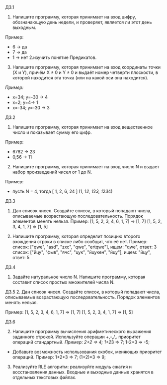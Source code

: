 ДЗ.1
1. Напишите программу, которая принимает на вход цифру, обозначающую день недели, и проверяет, является ли этот день выходным.

Пример:

- 6 -> да
- 7 -> да
- 1 -> нет
2.изучить понятие Предикатов.
3. Напишите программу, которая принимает на вход координаты точки (X и Y), причём X ≠ 0 и Y ≠ 0 и выдаёт номер четверти плоскости, в которой находится эта точка (или на какой оси она находится).

*Пример:*

- x=34; y=-30 -> 4
- x=2; y=4-> 1
- x=-34; y=-30 -> 3

ДЗ.2
1. Напишите программу, которая принимает на вход вещественное число и показывает сумму его цифр.

Пример:

- 6782 -> 23
- 0,56 -> 11
2. Напишите программу, которая принимает на вход число N и выдает набор произведений чисел от 1 до N.

Пример:

- пусть N = 4, тогда [ 1, 2, 6, 24 ] (1, 1*2, 1*2*3, 1*2*3*4)

ДЗ.3
1. Дан список чисел. Создайте список, в который попадают числа, описываемые возрастающую последовательность. Порядок элементов менять нельзя.
Пример:
[1, 5, 2, 3, 4, 6, 1, 7] => [1, 7]
[1, 5, 2, 3, 4, 1, 7] => [1, 5]

2. Напишите программу, которая определит позицию второго вхождения строки в списке либо сообщит, что её нет.
Пример:
список: ["qwe", "asd", "zxc", "qwe", "ertqwe"], ищем: "qwe", ответ: 3
список: ["йцу", "фыв", "ячс", "цук", "йцукен", "йцу"], ищем: "йцу", ответ: 5

ДЗ.4
1. Задайте натуральное число N. Напишите программу, которая составит список простых множителей числа N.

ДЗ.5
2. Дан список чисел. Создайте список, в который попадают числа, описываемые возрастающую последовательность. Порядок элементов менять нельзя.

Пример:
[1, 5, 2, 3, 4, 6, 1, 7] => [1, 7]
[1, 5, 2, 3, 4, 1, 7] => [1, 5]

ДЗ.6

2. Напишите программу вычисления арифметического выражения заданного строкой. Используйте операции +,-,/,. приоритет операций стандартный.
*Пример:
2+2 => 4;
1+2*3 => 7;
1-2*3 => -5;
- Добавьте возможность использования скобок, меняющих приоритет операций.
Пример:
1+2*3 => 7;
(1+2)*3 => 9;

3. Реализуйте RLE алгоритм: реализуйте модуль сжатия и восстановления данных.
Входные и выходные данные хранятся в отдельных текстовых файлах.